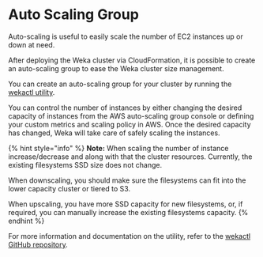 # Auto Scaling Group

Auto-scaling is useful to easily scale the number of EC2 instances up or down at need.

After deploying the Weka cluster via CloudFormation, it is possible to create an auto-scaling group to ease the Weka cluster size management.

You can create an auto-scaling group for your cluster by running the [wekactl utility](https://github.com/weka/wekactl).

You can control the number of instances by either changing the desired capacity of instances from the AWS auto-scaling group console or defining your custom metrics and scaling policy in AWS. Once the desired capacity has changed, Weka will take care of safely scaling the instances.

{% hint style="info" %}
**Note:** When scaling the number of instance increase/decrease and along with that the cluster resources. Currently, the existing filesystems SSD size does not change.

 When downscaling, you should make sure the filesystems can fit into the lower capacity cluster or tiered to S3.

When upscaling, you have more SSD capacity for new filesystems, or, if required, you can manually increase the existing filesystems capacity.
{% endhint %}

For more information and documentation on the utility, refer to the [wekactl GitHub repository](https://github.com/weka/wekactl).
